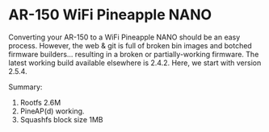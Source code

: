 # AR-150 WiFi Pineapple NANO

Converting your AR-150 to a WiFi Pineapple NANO should be an easy process.  However, the web & git is full of broken bin images and botched firmware builders... resulting in a broken or partially-working firmware.  The latest working build available elsewhere is 2.4.2.  Here, we start with version 2.5.4.

Summary:
1. Rootfs 2.6M
2. PineAP(d) working.
3. Squashfs block size 1MB
